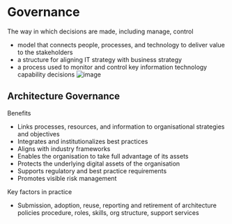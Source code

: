 # Governance

The way in which decisions are made, including manage, control


- model that connects people, processes, and technology to deliver value to the stakeholders
- a structure for aligning IT strategy with business strategy
- a process used to monitor and control key information technology capability decisions
![image](https://github.com/davidkhala/davidkhala/assets/7227589/cfc753bb-6197-40c9-bf50-5ab88dc488c5)

## Architecture Governance

Benefits

- Links processes, resources, and information to organisational strategies and objectives
- Integrates and institutionalizes best practices
- Aligns with industry frameworks
- Enables the organisation to take full advantage of its assets
- Protects the underlying digital assets of the organisation
- Supports regulatory and best practice requirements
- Promotes visible risk management

Key factors in practice

- Submission, adoption, reuse, reporting and retirement of architecture policies procedure, roles, skills, org structure, support services
